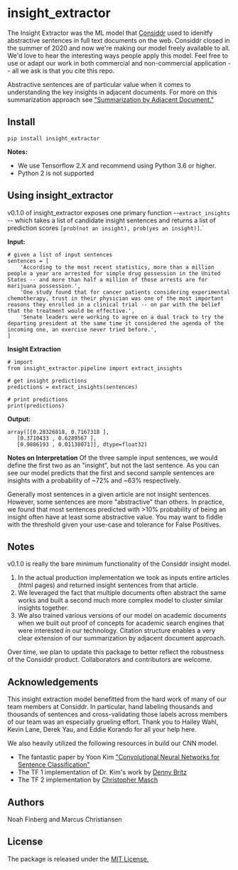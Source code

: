 # insight_extractor
The Insight Extractor was the ML model that [Considdr](https://medium.com/considdr-history) used to idenitfy abstractive sentences in full text documents on the web. Considdr closed in the summer of 2020 and now we're making our model freely available to all. We'd love to hear the interesting ways people apply this model. Feel free to use or adapt our work in both commercial and non-commercial application -- all we ask is that you cite this repo.

Abstractive sentences are of particular value when it comes to understanding the key insights in adjacent documents. For more on this summarization approach see ["Summarization by Adjacent Document."](https://medium.com/considdr-history)

## Install

    pip install insight_extractor

  **Notes:** 
  - We use Tensorflow 2.X and recommend using Python 3.6 or higher.
  - Python 2 is not supported

## Using insight_extractor

v0.1.0 of insight_extractor exposes one primary function --`extract_insights` -- which takes a list of candidate insight sentences and returns  a list of prediction scores `[prob(not an insight), prob(yes an insight)]`.`

**Input:**

    # given a list of input sentences
    sentences = [
	    'According to the most recent statistics, more than a million people a year are arrested for simple drug possession in the United States -- and more than half a million of those arrests are for marijuana possession.',
	    'One study found that for cancer patients considering experimental chemotherapy, trust in their physician was one of the most important reasons they enrolled in a clinical trial -- on par with the belief that the treatment would be effective.',
	    'Senate leaders were working to agree on a dual track to try the departing president at the same time it considered the agenda of the incoming one, an exercise never tried before.',
    ]

**Insight Extraction**
    
    # import
    from insight_extractor.pipeline import extract_insights
    
    # get insight predictions
    predictions = extract_insights(sentences)
    
    # print predictions
    print(predictions)

**Output:**

    array([[0.28326818, 0.7167318 ],
       [0.3710433 , 0.6289567 ],
       [0.9886193 , 0.01138071]], dtype=float32)

  **Notes on Interpretation**
  Of the three sample input sentences, we would define the first two as an "insight", but not the last sentence. As you can see our model predicts that the first and second sample sentences are insights with a probability of ~72% and ~63% respectively. 

Generally most sentences in a given article are not insight sentences. However, some sentences are more "abstractive" than others. In practice, we found that most sentences predicted with >10% probability of being an insight often have at least some abstractive value. You may want to fiddle with the threshold given your use-case and tolerance for False Positives. 

## Notes
v0.1.0 is really the bare minimum functionality of the Considdr insight model. 
1. In the actual production implementation we took as inputs entire articles (html pages) and returned insight sentences from that article.
2. We leveraged the fact that multiple documents often abstract the same works and built a second much more complex model to cluster similar insights together.
3.  We also trained various versions of our model on academic documents when we built out proof of concepts for academic search engines that were interested in our technology. Citation structure enables a very clear extension of our summarization by adjacent document approach.

Over time, we plan to update this package to better reflect the robustness of the Considdr product. Collaborators and contributors are welcome. 

## Acknowledgements
This insight extraction model benefitted from the hard work of many of our team members at Considdr. In particular, hand labeling thousands and thousands of sentences and cross-validating those labels across members of our team was an especially grueling effort. Thank you to Hailey Wahl, Kevin Lane, Derek Yau, and Eddie Korando for all your help here.

We also heavily utilized the following resources in build our CNN model.

- The fantastic paper by Yoon Kim ["Convolutional Neural Networks for Sentence Classification"](https://arxiv.org/abs/1408.5882)
- The TF 1 implementation of Dr. Kim's work by [Denny Britz](http://www.wildml.com/2015/12/implementing-a-cnn-for-text-classification-in-tensorflow/)
- The TF 2 implementation by [Christopher Masch](https://github.com/cmasch/cnn-text-classification)
  

## Authors

Noah Finberg and Marcus Christiansen

## License

The package is released under the [MIT License.](https://opensource.org/licenses/MIT)
